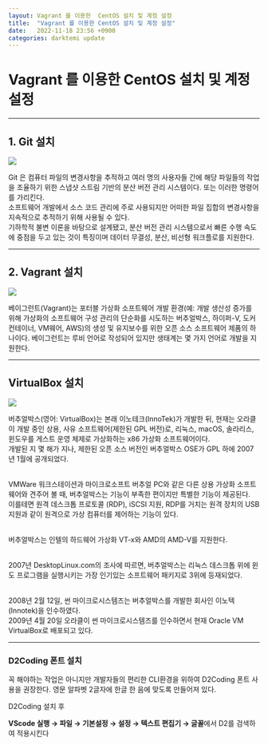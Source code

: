 ```yaml
---
layout: Vagrant 를 이용한  CentOS 설치 및 계정 설정
title:  "Vagrant 를 이용한 CentOS 설치 및 계정 설정"
date:   2022-11-18 23:56 +0900
categories: darktemi update
---
```


# Vagrant 를 이용한 CentOS 설치 및 계정 설정

---
## 1. Git 설치

<img src = "https://upload.wikimedia.org/wikipedia/commons/thumb/e/e0/Git-logo.svg/154px-Git-logo.svg.png">

Git 은 컴퓨터 파일의 변경사항을 추적하고 여러 명의 사용자들 간에 해당 파일들의 작업을 조율하기 위한 스냅샷 스트림 기반의 분산 버전 관리 시스템이다. 또는 이러한 명령어를 가리킨다.<br>
소프트웨어 개발에서 소스 코드 관리에 주로 사용되지만 어떠한 파일 집합의 변경사항을 지속적으로 추적하기 위해 사용될 수 있다.<br>
기하학적 불변 이론을 바탕으로 설계됐고, 분산 버전 관리 시스템으로서 빠른 수행 속도에 중점을 두고 있는 것이 특징이며 데이터 무결성, 분산, 비선형 워크플로를 지원한다.

---
## 2. Vagrant 설치

<img src = "https://upload.wikimedia.org/wikipedia/commons/thumb/8/87/Vagrant.png/150px-Vagrant.png">

베이그런트(Vagrant)는 포터블 가상화 소프트웨어 개발 환경(예: 개발 생산성 증가를 위해 가상화의 소프트웨어 구성 관리의 단순화를 시도하는 버추얼박스, 하이퍼-V, 도커 컨테이너, VM웨어, AWS)의 생성 및 유지보수를 위한 오픈 소스 소프트웨어 제품의 하나이다. 베이그런트는 루비 언어로 작성되어 있지만 생태계는 몇 가지 언어로 개발을 지원한다.

---
## VirtualBox 설치

<img src = "https://upload.wikimedia.org/wikipedia/commons/thumb/d/d5/Virtualbox_logo.png/100px-Virtualbox_logo.png">

버추얼박스(영어: VirtualBox)는 본래 이노테크(InnoTek)가 개발한 뒤, 현재는 오라클이 개발 중인 상용, 사유 소프트웨어(제한된 GPL 버전)로, 리눅스, macOS, 솔라리스, 윈도우를 게스트 운영 체제로 가상화하는 x86 가상화 소프트웨어이다.<br>
개발된 지 몇 해가 지나, 제한된 오픈 소스 버전인 버추얼박스 OSE가 GPL 하에 2007년 1월에 공개되었다.<br><br>

VMWare 워크스테이션과 마이크로소프트 버추얼 PC와 같은 다른 상용 가상화 소프트웨어와 견주어 볼 때, 버추얼박스는 기능이 부족한 편이지만 특별한 기능이 제공된다.<br>
이를테면 원격 데스크톱 프로토콜 (RDP), iSCSI 지원, RDP를 거치는 원격 장치의 USB 지원과 같이 원격으로 가상 컴퓨터를 제어하는 기능이 있다.<br><br>

버추얼박스는 인텔의 하드웨어 가상화 VT-x와 AMD의 AMD-V를 지원한다.<br><br>

2007년 DesktopLinux.com의 조사에 따르면, 버추얼박스는 리눅스 데스크톱 위에 윈도 프로그램을 실행시키는 가장 인기있는 소프트웨어 패키지로 3위에 등재되었다.<br><br>

2008년 2월 12일, 썬 마이크로시스템즈는 버추얼박스를 개발한 회사인 이노텍(Innotek)을 인수하였다.<br>
2009년 4월 20일 오라클이 썬 마이크로시스템즈를 인수하면서 현재 Oracle VM VirtualBox로 배포되고 있다.<br>

---
### D2Coding 폰트 설치

꼭 해야하는 작업은 아니지만 개발자들의 편리한 CLI환경을 위하여
D2Coding 폰트 사용을 권장한다.
영문 알파벳 2글자에 한글 한 음에 맞도록 만들어져 있다.

D2Coding 설치 후

**VScode 실행 → 파일 → 기본설정 → 설정 → 텍스트 편집기 → 글꼴**에서 D2를 검색하여 적용시킨다


